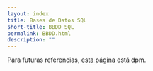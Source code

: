 ```yaml
---
layout: index
title: Bases de Datos SQL
short-title: BBDD SQL
permalink: BBDD.html
description: ""
---
```



Para futuras referencias, [esta página](https://www.mysqltutorial.org/) está dpm.
